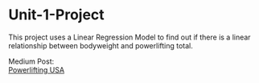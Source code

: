 # Unit-1-Project
This project uses a Linear Regression Model to find out if there is a linear relationship between bodyweight and powerlifting total. 

Medium Post: <br>
<a href='https://medium.com/@fivelasco87/powerlifting-usa-15520868be29?source=friends_link&sk=d8e39e0947f377d39e417b63aabe1f02'> Powerlifting USA </a>
